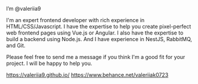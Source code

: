 I’m @valeriia9

I'm an expert frontend developer with rich experience in HTML/CSS/Javascript. 
I have the expertise to help you create pixel-perfect web frontend pages using Vue.js or Angular. 
I also have the expertise to build a backend using Node.js. And I have experience in NestJS, RabbitMQ, and Git.

Please feel free to send me a message if you think I'm a good fit for your project. I will be happy to help you.

https://valeriia9.github.io/
https://www.behance.net/valeriiak0723

